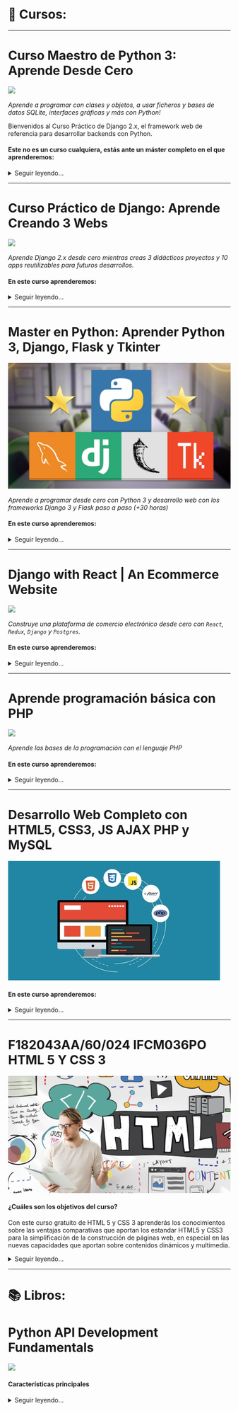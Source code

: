 # 💾 Cursos:
---
# Curso Maestro de Python 3: Aprende Desde Cero
[<img src="https://www.python.org/static/community_logos/python-logo-inkscape.svg">](https://www.udemy.com/course/python-3-al-completo-desde-cero/)

*Aprende a programar con clases y objetos, a usar ficheros y bases de datos SQLite, interfaces gráficas y más con Python!*

Bienvenidos al Curso Práctico de Django 2.x, el framework web de referencia para desarrollar backends con Python.


#### Este no es un curso cualquiera, estás ante un máster completo en el que aprenderemos:
<details>
  <summary>Seguir leyendo...</summary>

  **Dividido en cuatro fases con 130+ lecciones entre presentaciones, apuntes, ejercicios solucionados paso a paso y quizs:**

  - Fundamentos de programación
  - Optimización y manejo de datos
  - Programación Orientada a Objetos
  - Temas avanzados (mirad el el programa para saber más)
  - En muchas lecciones se enseña con ejemplos y ejercicios reales de mi propia experiencia como programador, en lugar de simples ejemplos teóricos.
</details>

--- 

# Curso Práctico de Django: Aprende Creando 3 Webs
[<img src="https://static.djangoproject.com/img/logos/django-logo-positive.png">](https://www.udemy.com/course/curso-django-2-practico-desarrollo-web-python-3/)

*Aprende Django 2.x desde cero mientras creas 3 didácticos proyectos y 10 apps reutilizables para futuros desarrollos.*

#### En este curso aprenderemos:
<details>
  <summary>Seguir leyendo...</summary>

**Proyectos:**

- Web Personal: un proyecto básico de introducción al framework, basado en la creación de una web sencilla con un portafolio dinámico y un panel de administrador para manejar los proyectos del portafolio.
- Web Empresarial: un proyecto intermedio para practicar lo aprendido e introducir nuevos conceptos, basado en realizar la web de presentación de una cafetería con varias secciones dinámicas manejadas desde el panel de administrador.
- Web Playground: un proyecto avanzado y de especialización, centrado puramente en el backend. Aquí aprenderás a manejar la autenticación y el registro de usuarios, a crear secciones internas sólo para usuarios identificados, perfiles de usuario y lo mejor de todo: un sistema de mensajería privada.

**Lo que aprenderás**

- Cómo funciona Django 2 y su MVT basado en Modelos, Vistas y Templates
- A desarrollar una colección de 10 apps reutilizables para tus futuros proyectos.
- A crear tus propios backends, con panel administrable, listos para darles un uso real.
- También aprenderás a desplegar Django en un servidor de producción gratuito en la nube.
- Obtendrás experiencia práctica con proyectos reales, como una web personal o para un negocio.
- Serás un experto en el uso de las CBV, las Vistas Basadas en Clases.
- Cómo gestionar usuarios, autenticación, registro y perfiles utilizando los módulos nativos de Django.
- Aprenderás a crear peticiones asíncronas utilizando la API Fetch de JavaScript
- Te introducirás en el desarrollo guiado por pruebas: el TDD (Test Driven Development).
- Y docenas de funcionalidades más: Tags, Contextos, Formularios, Mixins, CRUD, Paginación, Señales, Managers, Tests...

</details>

---
# Master en Python: Aprender Python 3, Django, Flask y Tkinter
[![Master en Python: Aprender Python 3, Django, Flask y Tkinter](./pictures/maxresdefault.jpg)](https://www.udemy.com/share/102OwsAksbcFlRQn4)

*Aprende a programar desde cero con Python 3 y desarrollo web con los frameworks Django 3 y Flask paso a paso (+30 horas)*

#### En este curso aprenderemos:
<details>
  <summary>Seguir leyendo...</summary>

  - Programación desde cero y paso a paso, sin necesidad de tener conocimientos previos.
  - Python, uno de los lenguajes de programación más populares en la actualidad.
  - POO, Programación Orientada a Objetos en Python.
  - Bases de datos SQL, trabajando en conjunto con nuestros desarrollos.
  - Módulos y frameworks, para dar el salto profesional con Python.
  - Tkinter, para crear aplicaciones de escritorio con interfaz gráfica.
  - Desarrollo web, creando varios proyectos web.
  - Django, el framework de desarrollo web para Python más popular y demandado por las empresas.
  - Flask, el moderno framework para desarrollar aplicaciones web.
  - Habilidades full-stack, haciendo cientos de ejercicios, prácticas y proyectos completos.
  - Si quieres ser programador o desarrollador web profesional, o incluso si ya te dedicas al esto, aprender a trabajar con estas tecnologías y frameworks es casi obligatorio.
  - La metodología de aprendizaje es la ideal:
    - Todo explicado desde cero y paso a paso.
    - Decenas de horas de contenido en clases en vídeo (30 horas y subiendo).
    - Cientos de prácticas y ejercicios.

  **Al finalizar el curso:**
  - Sabrás programar y tendrás conocimientos para aplicarlos a cualquier lenguaje de programación.
  - Sabrás crear aplicaciones de escritorio.
  - Sabrás crear sitios y aplicaciones web.
  - Dominarás Python y sus frameworks más importantes (mencionados anteriormente) para desarrollar proyectos o aplicarlos a proyectos ya existentes.

  Durante las más de 30 horas del curso verás como desarrollar varios proyectos multiplataforma y haremos cientos de ejercicios con todo lo que enseñamos.

  **Algunos de los proyectos que desarrollaremos desde cero:**
  - Una aplicación de linea de comandos con Python y SQL.
  - Una aplicación de escritorio completa con Tkinter.
  - Varias aplicaciones web con Django.
  - Proyectos web con Flask.
  - Trataremos todos los temas paso a paso y poco a poco hasta conseguir un buen nivel en Programación, Python, MySQL, SQLite, POO, Tkinker, Django 3, Flask, etc.

</details>

---
# Django with React | An Ecommerce Website
[<img src="https://s3.eu-central-1.wasabisys.com/courseupload/2021/02/Screen-Shot-2021-02-02-at-11.25.34-AM.png">](https://www.udemy.com/share/1043DYAksbcFlRQn4=/)

*Construye una plataforma de comercio electrónico desde cero con `React`, `Redux`, `Django` y `Postgres`.*

#### En este curso aprenderemos:
<details>
  <summary>Seguir leyendo...</summary>

#### En este curso, construiremos una aplicación de comercio electrónico / carrito de la compra completamente personalizada desde cero utilizando Django y REACT con la siguiente funcionalidad...

- Carrito de compras completo.
- Comentarios y valoraciones de productos.
- Carrusel de productos principales.
- Paginación de productos.
- Búsqueda de productos.
- Perfil de usuario con pedidos.
- Gestión de productos por parte del administrador.
- Gestión de usuarios administrativos.
- Página de detalles del pedido del administrador.
- Opción de marcar los pedidos como entregados.
- Proceso de compra (envío, forma de pago, etc.).
- Integración de PayPal / tarjeta de crédito.

#### Este no es un curso de documentación. Se trata de un curso en el que se puede participar y ensuciarse las manos y, al final, tener un proyecto real para utilizar y poner en su cartera. Usted aprenderá lo siguiente al completar este curso:

- React con Componentes Funcionales y Hooks.
- Enrutador React.
- Librería React-Bootstrap UI.
- Cómo estructurar los componentes.
- Estado a nivel de componente y props.
- Gestión del estado global con Redux (Actions & Reducers).
- Uso del estado Redux en los componentes (useDispatch & useSelector).
- Creación de un back end extenso con Express.
- Autenticación JWT (tokens web JSON).
- Manejador de errores personalizado.
- Integración de la API de PayPal.
- Despliegue del proyecto.

*Y mucho más...*

#### Este proyecto es una colaboración con `Brad Traversy` donde tomaremos su curso original de comercio electrónico MEARN Stack y lo construiremos con un backend `Django` en lugar de Node, JS y Express. Brad y yo decidimos que sería divertido rehacer exactamente el mismo proyecto con un backend/API de Django y conectarlo al mismo frontend/diseño de React.

*Mi esperanza es que aprendas no sólo a construir esta aplicación sino a añadirle tus propias características. Aprendemos mejor construyendo y personalizando nuestros propios proyectos.*

</details>

---
# Aprende programación básica con PHP
[<img src="https://tutorialesenpdf.com/wp-content/uploads/2016/06/php-tutorial-pdf.jpg">](https://www.udemy.com/course/aprende-programacion-basica-con-php/)

*Aprende las bases de la programación con el lenguaje PHP*

#### En este curso aprenderemos:
<details>
  <summary>Seguir leyendo...</summary>

##### PHP es uno de los lenguajes de programación del momento, es sin duda el lenguaje en el lado del servidor más utilizado actualmente en el desarrollo de aplicaciones web  y cuenta con múltiples ventajas con respecto a otros.

En este curso irás desde un nivel cero aprendiendo poco a poco los fundamentos básicos de la programación usando PHP.

Al finalizar el curso entenderás como trabajar con los aspectos fundamentales de un lenguaje de programación y con las estructuras de control for, while, if, foreach usando PHP y tendrás la capacidad de seguir profundizando en el aprendizaje del lenguaje.

Trataremos los aspectos más importantes de un lenguaje, trabajo con variables, estructuras de control, parámetros GET, incluso haremos varios ejercicios prácticos.

Si quieres aprender lo básico de la programación con PHP sin dolor, practicando poco a poco, de forma fácil y en poco tiempo ¡este es tu curso!

Échale un vistazo al currículo del curso para ver todos temas que aprenderás.

Únete al curso y sin darte cuenta habrás aprendido las bases de la programación estructurada: ¡¡ Aprende programación básica con PHP !!

Tener las nociones básicas de la programación
Saber usar estructuras de control
Dar los primeros pasos con PHP

*¿Hay requisitos para realizar el curso?*
- HTML
- Trabajar con un sistema operativo

*¿Para quién es este curso?*
- Estudiantes
- Diseñadores
- Apasionados por la web

</details>


---
# Desarrollo Web Completo con HTML5, CSS3, JS AJAX PHP y MySQL
[![Desarrollo Web Completo con HTML5, CSS3, JS AJAX PHP y MySQL](./pictures/the-complete-web-developer-course.jpg)](https://www.udemy.com/course/aprende-programacion-basica-con-php/)


#### En este curso aprenderemos:
<details>
  <summary>Seguir leyendo...</summary>

##### Lo que aprenderás

- Convertir y crear sus propios diseños en páginas web
- Crear páginas web con HTML y CSS
- Escribir código JavaScript y jQuery
- Crear sitios web dínamicos con PHP y MYSQL
- Entender como funciona JavaScript y PHP
- Aplicar a un empleo de Desarrollador Web Junior
- Aprende AJAX, para crear páginas web dínamicas que cargaran información sin recargar la página
- Agregar pagos de PayPal a tus sitios web
- Crear aplicaciones CRUD con PHP y MySQL
- Crear aplicaciones seguras con PHP, Ajax y MySQL
- Crear un área de administración con AdminLTE, PHP y MySQL

</details>

---
# F182043AA/60/024 IFCM036PO HTML 5 Y CSS 3
[![F182043AA/60/024 IFCM036PO HTML 5 Y CSS 3](./pictures/html-lernen-t.jpg)](https://www.cursosfemxa.es/html5-css3-gratuito-online-estatal-tajamar-autonomos-erte-curso)


#### ¿Cuáles son los objetivos del curso?
Con este curso gratuito de HTML 5 y  CSS 3 aprenderás los conocimientos sobre las ventajas comparativas que aportan los estandar HTML5 y CSS3 para la simplificación de la construcción de páginas web, en especial en las nuevas capacidades que aportan sobre contenidos dinámicos y multimedia.

<details>
  <summary>Seguir leyendo...</summary>

##### ¿Qué vas a aprender?
- HTML5 y CSS3.
  - Elementos estructurales de HTML5.
  - Trabajando con esquemas HTML5.
  - Formularios HTML5.
  - Dibujar con el elemento canvas (Parte 1).
  - Dibujar con el elemento canvas (Parte 2).
  - Vídeo y audio en HTML5.
  - Introducción a CSS3 (Parte 1).
  - Introducción a CSS3 (Parte 2).

- FUNDAMENTOS DE JAVASCRIPT.
  - Introducción.
  - Introducción a JavaScript.
  - Fundamentos de programación.
  - Objetos y Arrays en JavaScript.
  - Los objetos location e history.
  - El objeto document.
  - El objeto form.
  - Modelo de Objetos del Documento (DOM)..
  - Manipulación del DOM.
  - Buenas prácticas.

##### ¿Cómo son las clases? 

Este curso se imparte en **modalidad online** con una duración de **40 horas**.  

La formación se realiza a través de nuestro **Campus Virtual**, dispondrás de todo el contenido didáctico en la plataforma del curso y estará accesible, desde el día de inicio de curso, las 24 horas todos los días de la semana. Además tendrás acceso a un equipo de tutores, a través del correo electrónico y/o el teléfono gratuito.

Si aún tienes dudas con esta modalidad, consulta nuestro post del Blog:  [7 Beneficios de la formación online](https://www.cursosfemxa.es/blog/13898-7-beneficios-de-la-formacion-online)

Formación 100% Subvencionada por:
[![](./pictures/logo_sepe_ministerio6.jpg)]()

</details>

---
# 📚 Libros:
# Python API Development Fundamentals
[<img src="https://static.packt-cdn.com/products/9781838983994/cover/smaller">](https://subscription.packtpub.com/book/web_development/9781838983994)

#### Características principales
<details>
  <summary>Seguir leyendo...</summary>


##### ¿Qué vas a aprender?
  - Profundice en el principio de la API RESTful
  - Aprender a construir una aplicación web escalable con la arquitectura de la API RESTfuly el framework Flask.
  - Conozca cuáles son las herramientas y la metodología exactas para probar sus aplicaciones y cómo utilizarlas.

  Lo que aprenderá:
  - Entender el concepto de una API RESTful.
  - Construir una API RESTful usando Flask y la extensión Flask-Restful.
  - Manipular una base de datos usando Flask-SQLAlchemy y Flask-Migrate.
  - Enviar correos electrónicos en texto plano y en formato HTML utilizando la API Mailgun.
  - Implementar una función de paginación utilizando Flask-SQLAlchemy.
  - Utilizar el almacenamiento en caché para mejorar el rendimiento de la API y obtener eficazmente la información más reciente.
  - Desplegar una aplicación en Heroku y probarla con Postman.

  Acerca de:
  Python es un lenguaje flexible que puede utilizarse para mucho más que el desarrollo de scripts. Conociendo el funcionamiento de las APIs RESTful de Python, podrás construir un potente backend para aplicaciones web y aplicaciones móviles usando Python.

  Darás tus primeros pasos construyendo una APIsencilla y aprendiendo cómo la interfaz web del frontend puede comunicarse con el backend. También aprenderás a serializar y deserializar objetos utilizando la librería marshmallow. A continuación, aprenderás a autenticar y autorizar a los usuarios utilizando Flask-JWT. También aprenderás a mejorar tus APIs añadiendo funciones útiles, como el correo electrónico, la carga de imágenes, la búsqueda y la paginación. Terminarás el libro desplegando tus APIsen la nube.

</details>

